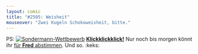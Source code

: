 ```yaml
---
layout: comic
title: "#2505: Weisheit"
mouseover: "Zwei Kugeln Schokoweisheit, bitte."
---
```


PS:
<a href="http://www.mycomics.de/content/web-sondermann-2012.html" title="Sondermann-Wettbewerb"><img src="http://www.fonflatter.de/bilder/comic_sondermann.jpg" alt="Sondermann-Wettbewerb" /></a>
<a href="http://www.mycomics.de/content/web-sondermann-2012.html" title="Sondermann-Wettbewerb"><strong>Klickklickklick!</strong></a>
Nur noch bis morgen könnt ihr <a href="http://www.mycomics.de/content/web-sondermann-2012.html" title="Sondermann-Wettbewerb">für <strong>Fred</strong> abstimmen</a>.
Und so.
:keks:

